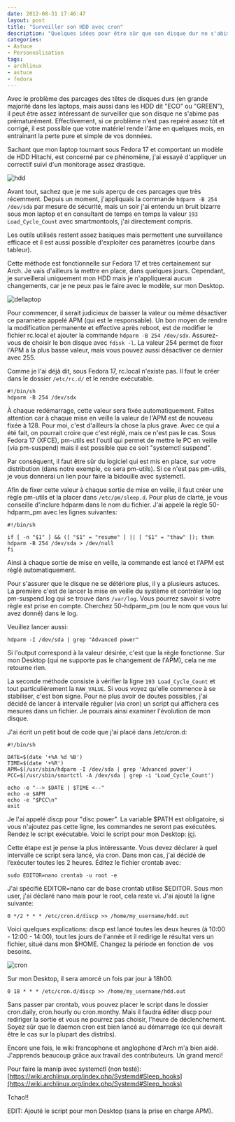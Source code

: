 ```yaml
---
date: 2012-08-31 17:46:47
layout: post
title: "Surveiller son HDD avec cron"
description: "Quelques idées pour être sûr que son disque dur ne s'abime pas prématurément."
categories:
- Astuce
- Personnalisation
tags:
- archlinux
- astuce
- fedora
---
```


Avec le problème des parcages des têtes de disques durs (en grande majorité dans les laptops, mais aussi dans les HDD dit "ECO" ou "GREEN"), il peut être assez intéressant de surveiller que son disque ne s'abime pas prématurément. Effectivement, si ce problème n'est pas repéré assez tôt et corrigé, il est possible que votre matériel rende l'âme en quelques mois, en entrainant la perte pure et simple de vos données.

<!-- more -->

Sachant que mon laptop tournant sous Fedora 17 et comportant un modèle de HDD Hitachi, est concerné par ce phénomène, j'ai essayé d'appliquer un correctif suivi d'un monitorage assez drastique.

<img class="imgcenter" alt="hdd" src="http://linuxien.legtux.org/uploads/images/2012/08/hitachi.jpg">

Avant tout, sachez que je me suis aperçu de ces parcages que très récemment. Depuis un moment, j'appliquais la commande `hdparm -B 254 /dev/sda` par mesure de sécurité, mais un soir j'ai entendu un bruit bizarre sous mon laptop et en consultant de temps en temps la valeur `193 Load_Cycle_Count` avec smartmontools, j'ai directement compris.

Les outils utilisés restent assez basiques mais permettent une surveillance efficace et il est aussi possible d'exploiter ces paramètres (courbe dans tableur).

Cette méthode est fonctionnelle sur Fedora 17 et très certainement sur Arch. Je vais d'ailleurs la mettre en place, dans quelques jours. Cependant, je surveillerai uniquement mon HDD mais je n'appliquerai aucun changements, car je ne peux pas le faire avec le modèle, sur mon Desktop.

<img class="imgcenter" alt="dellaptop" src="http://linuxien.legtux.org/uploads/images/2012/08/laptop.jpg">

Pour commencer, il serait judicieux de baisser la valeur ou même désactiver ce paramètre appelé APM (qui est le responsable). Un bon moyen de rendre la modification permanente et effective après reboot, est de modifier le fichier rc.local et ajouter la commande `hdparm -B 254 /dev/sdx`. Assurez-vous de choisir le bon disque avec `fdisk -l`. La valeur 254 permet de fixer l'APM à la plus basse valeur, mais vous pouvez aussi désactiver ce dernier avec 255.

Comme je l'ai déjà dit, sous Fedora 17, rc.local n'existe pas. Il faut le créer dans le dossier `/etc/rc.d/` et le rendre exécutable.

	#!/bin/sh
	hdparm -B 254 /dev/sdx

À chaque redémarrage, cette valeur sera fixée automatiquement. Faites attention car à chaque mise en veille la valeur de l'APM est de nouveau fixée à 128. Pour moi, c'est d'ailleurs la chose la plus grave. Avec ce qui a été fait, on pourrait croire que c'est réglé, mais ce n'est pas le cas. Sous Fedora 17 (XFCE), pm-utils est l'outil qui permet de mettre le PC en veille (via pm-suspend) mais il est possible que ce soit "systemctl suspend".

Par conséquent, il faut être sûr du logiciel qui est mis en place, sur votre distribution (dans notre exemple, ce sera pm-utils). Si ce n'est pas pm-utils, je vous donnerai un lien pour faire la bidouille avec systemctl.

Afin de fixer cette valeur à chaque sortie de mise en veille, il faut créer une règle pm-utils et la placer dans `/etc/pm/sleep.d`. Pour plus de clarté, je vous conseille d'inclure hdparm dans le nom du fichier. J'ai appelé la règle 50-hdparm_pm avec les lignes suivantes:

	#!/bin/sh
	
	if [ -n "$1" ] && ([ "$1" = "resume" ] || [ "$1" = "thaw" ]); then
 	hdparm -B 254 /dev/sda > /dev/null
	fi

Ainsi à chaque sortie de mise en veille, la commande est lancé et l'APM est réglé automatiquement.

Pour s'assurer que le disque ne se détériore plus, il y a plusieurs astuces. La première c'est de lancer la mise en veille du système et contrôler le log pm-suspend.log qui se trouve dans `/var/log`. Vous pourrez savoir si votre règle est prise en compte. Cherchez 50-hdparm_pm (ou le nom que vous lui avez donné) dans le log.

Veuillez lancer aussi:

	hdparm -I /dev/sda | grep "Advanced power"

Si l'output correspond à la valeur désirée, c'est que la règle fonctionne. Sur mon Desktop (qui ne supporte pas le changement de l'APM), cela ne me retourne rien.

La seconde méthode consiste à vérifier la ligne `193 Load_Cycle_Count` et tout particulièrement la `RAW_VALUE`. Si vous voyez qu'elle commence à se stabiliser, c'est bon signe. Pour ne plus avoir de doutes possibles, j'ai décidé de lancer à intervalle régulier (via cron) un script qui affichera ces mesures dans un fichier. Je pourrais ainsi examiner l'évolution de mon disque.

J'ai écrit un petit bout de code que j'ai placé dans /etc/cron.d:

	#!/bin/sh
	
	DATE=$(date '+%A %d %B')
	TIME=$(date '+%R')
	APM=$(/usr/sbin/hdparm -I /dev/sda | grep 'Advanced power')
	PCC=$(/usr/sbin/smartctl -A /dev/sda | grep -i 'Load_Cycle_Count')
	
	echo -e "--> $DATE | $TIME <--"
	echo -e $APM
	echo -e "$PCC\n"
	exit

Je l'ai appelé discp pour "disc power". La variable $PATH est obligatoire, si vous n'ajoutez pas cette ligne, les commandes ne seront pas exécutées. Rendez le script exécutable. Voici le script pour mon Desktop: [ici](https://github.com/Ypnose/Madfiles/blob/master/bin/discd).

Cette étape est je pense la plus intéressante. Vous devez déclarer à quel intervalle ce script sera lancé, via cron. Dans mon cas, j'ai décidé de l’exécuter toutes les 2 heures. Éditez le fichier crontab avec:

	sudo EDITOR=nano crontab -u root -e

J'ai spécifié EDITOR=nano car de base crontab utilise $EDITOR. Sous mon user, j'ai déclaré nano mais pour le root, cela reste vi. J'ai ajouté la ligne suivante:

	0 */2 * * * /etc/cron.d/discp >> /home/my_username/hdd.out

Voici quelques explications: discp est lancé toutes les deux heures (à 10:00 - 12:00 - 14:00), tout les jours de l'année et il redirige le résultat vers un fichier, situé dans mon $HOME. Changez la période en fonction de  vos besoins.

<img class="imgcenter" alt="cron" src="http://linuxien.legtux.org/uploads/images/2012/08/crontab-syntax.gif">

Sur mon Desktop, il sera amorcé un fois par jour à 18h00.

	0 18 * * * /etc/cron.d/discp >> /home/my_username/hdd.out

Sans passer par crontab, vous pouvez placer le script dans le dossier cron.daily, cron.hourly ou cron.monthy. Mais il faudra éditer discp pour rediriger la sortie et vous ne pourrez pas choisir, l'heure de déclenchement. Soyez sûr que le daemon cron est bien lancé au démarrage (ce qui devrait être le cas sur la plupart des distribs).

Encore une fois, le wiki francophone et anglophone d'Arch m'a bien aidé. J'apprends beaucoup grâce aux travail des contributeurs. Un grand merci!

Pour faire la manip avec systemctl (non testé): [https://wiki.archlinux.org/index.php/Systemd#Sleep_hooks](https://wiki.archlinux.org/index.php/Systemd#Sleep_hooks)

Tchao!!

EDIT: Ajouté le script pour mon Desktop (sans la prise en charge APM).
